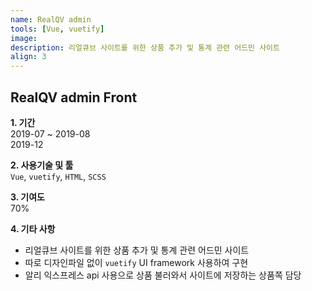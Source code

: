 ```yaml
---
name: RealQV admin
tools: [Vue, vuetify]
image:
description: 리얼큐브 사이트를 위한 상품 추가 및 통계 관련 어드민 사이트
align: 3
---
```


## RealQV admin Front

**1. 기간**   
2019-07 ~ 2019-08  
2019-12   
  
**2. 사용기술 및 툴**   
`Vue`, `vuetify`, `HTML`, `SCSS`
  
**3. 기여도**   
70%   
   
**4. 기타 사항**   
- 리얼큐브 사이트를 위한 상품 추가 및 통계 관련 어드민 사이트  
- 따로 디자인파일 없이 `vuetify` UI framework 사용하여 구현
- 알리 익스프레스 api 사용으로 상품 불러와서 사이트에 저장하는 상품쪽 담당

